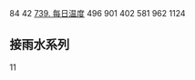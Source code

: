 
84
42
[739. 每日温度](https://leetcode-cn.com/problems/daily-temperatures/)
496
901
402
581
962
1124

## 接雨水系列
11

